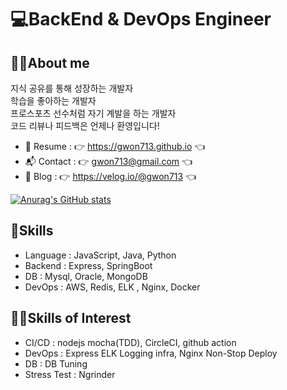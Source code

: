 # 💻BackEnd & DevOps Engineer 
## 💁‍♂️About me
지식 공유를 통해 성장하는 개발자\
학습을 좋아하는 개발자\
프로스포츠 선수처럼 자기 계발을 하는 개발자\
코드 리뷰나 피드백은 언제나 환영입니다!

- 📑 Resume : 👉 https://gwon713.github.io 👈
- 📬 Contact : 👉 gwon713@gmail.com 👈
- 📖 Blog : 👉 https://velog.io/@gwon713 👈

[![Anurag's GitHub stats](https://github-readme-stats.vercel.app/api?username=gwon713&show_icons=true&theme=tokyonight)](https://github.com/gwon713/github-readme-stats)

## 🌟Skills
- Language : JavaScript, Java, Python
- Backend : Express, SpringBoot
- DB : Mysql, Oracle, MongoDB
- DevOps : AWS, Redis, ELK , Nginx, Docker


## 👨‍💻Skills of Interest
- CI/CD : nodejs mocha(TDD), CircleCI, github action
- DevOps : Express ELK Logging infra, Nginx Non-Stop Deploy
- DB : DB Tuning
- Stress Test : Ngrinder

